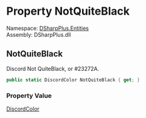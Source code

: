 # Property NotQuiteBlack

Namespace: [DSharpPlus.Entities](DSharpPlus.Entities.md)  
Assembly: DSharpPlus.dll

## <a id="DSharpPlus_Entities_DiscordColor_NotQuiteBlack"></a>NotQuiteBlack

Discord Not QuiteBlack, or #23272A.

```csharp
public static DiscordColor NotQuiteBlack { get; }
```

### Property Value

[DiscordColor](DSharpPlus.Entities.DiscordColor.md)

